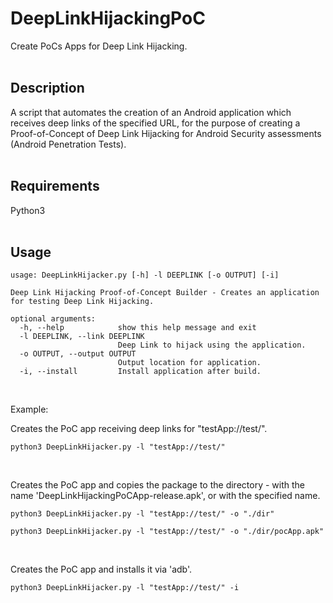 # DeepLinkHijackingPoC

Create PoCs Apps for Deep Link Hijacking.
<br><br>

## Description

A script that automates the creation of an Android application which receives deep links of the specified URL, for the purpose of creating a Proof-of-Concept of Deep Link Hijacking for Android Security assessments (Android Penetration Tests).
<br><br>

## Requirements

Python3
<br><br>

## Usage

```
usage: DeepLinkHijacker.py [-h] -l DEEPLINK [-o OUTPUT] [-i]

Deep Link Hijacking Proof-of-Concept Builder - Creates an application for testing Deep Link Hijacking.

optional arguments:
  -h, --help            show this help message and exit
  -l DEEPLINK, --link DEEPLINK
                        Deep Link to hijack using the application.
  -o OUTPUT, --output OUTPUT
                        Output location for application.
  -i, --install         Install application after build.
```

<br>

Example:

Creates the PoC app receiving deep links for "testApp://test/".
```text
python3 DeepLinkHijacker.py -l "testApp://test/"
```

<br>

Creates the PoC app and copies the package to the directory - with the name 'DeepLinkHijackingPoCApp-release.apk', or with the specified name.
```text
python3 DeepLinkHijacker.py -l "testApp://test/" -o "./dir"

python3 DeepLinkHijacker.py -l "testApp://test/" -o "./dir/pocApp.apk"
```

<br>

Creates the PoC app and installs it via 'adb'.
```
python3 DeepLinkHijacker.py -l "testApp://test/" -i
```